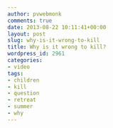 ```yaml
---
author: pvwebmonk
comments: true
date: 2013-08-22 10:11:41+00:00
layout: post
slug: why-is-it-wrong-to-kill
title: Why is it wrong to kill?
wordpress_id: 2961
categories:
- video
tags:
- children
- kill
- question
- retreat
- summer
- why
---
```



